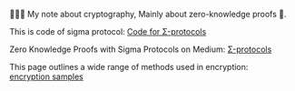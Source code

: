 🧝🏻‍♀️ My note about cryptography, Mainly about zero-knowledge proofs 🥥.  

This is code of sigma protocol:
[Code for Σ-protocols](https://github.com/ferrarif1/MyNote/tree/6c6907d2d7967a00e66bc0799c124c711fe4a2e2/sigma%20protocol%20code "Heading link")   

Zero Knowledge Proofs with Sigma Protocols on Medium:
[Σ-protocols](https://medium.com/@loveshharchandani/zero-knowledge-proofs-with-sigma-protocols-91e94858a1fb "Heading link")   

This page outlines a wide range of methods used in encryption:  
[encryption samples](https://asecuritysite.com/encryption "Heading link")   
